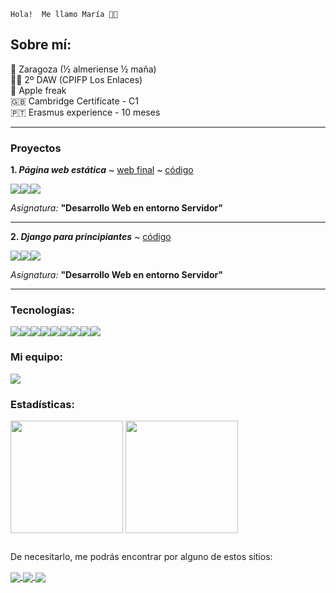 ~~~
Hola!  Me llamo María 👋🏻    
~~~

## Sobre mí:

 📍 Zaragoza (½ almeriense ½ maña)  
 👩‍💻 2º DAW (CPIFP Los Enlaces)  
  Apple freak  
 🇬🇧 Cambridge Certificate - C1   
 🇵🇹 Erasmus experience - 10 meses

---


### Proyectos

**1. _Página web estática_** ~ [web final](https://mariaestmag.github.io/hugo-first) ~ [código](https://github.com/mariaestmag/hugo-first)
<div><img src="https://img.shields.io/badge/Python-3776AB?style=for-the-badge&logo=python&logoColor=white" /><img src="https://img.shields.io/badge/HTML5-E34F26?style=for-the-badge&logo=html5&logoColor=white" /><img src="https://img.shields.io/badge/Markdown-000000?style=for-the-badge&logo=markdown&logoColor=white" /></div> 

_Asignatura:_ **"Desarrollo Web en entorno Servidor"**    

---

**2. _Django para principiantes_** ~ [código](https://github.com/mariaestmag/libreria-musical)
<div><img src="https://img.shields.io/badge/Python-3776AB?style=for-the-badge&logo=python&logoColor=white" /><img src="https://img.shields.io/badge/Bootstrap-563D7C?style=for-the-badge&logo=bootstrap&logoColor=white" /><img src="https://img.shields.io/badge/Django-092E20?style=for-the-badge&logo=django&logoColor=white" /></div>

_Asignatura:_ **"Desarrollo Web en entorno Servidor"**    

---

### Tecnologías: 

<div><img src="https://img.shields.io/badge/JavaScript-F7DF1E?style=for-the-badge&logo=javascript&logoColor=black" /><img src="https://img.shields.io/badge/HTML5-E34F26?style=for-the-badge&logo=html5&logoColor=white" /><img src="https://img.shields.io/badge/CSS3-1572B6?style=for-the-badge&logo=css3&logoColor=white" /><img src="https://img.shields.io/badge/Python-14354C?style=for-the-badge&logo=python&logoColor=white" /><img src="https://img.shields.io/badge/Markdown-000000?style=for-the-badge&logo=markdown&logoColor=white" /><img src="https://img.shields.io/badge/Java-ED8B00?style=for-the-badge&logo=java&logoColor=white" /><img src="https://img.shields.io/badge/Bootstrap-563D7C?style=for-the-badge&logo=bootstrap&logoColor=white" /><img src="https://img.shields.io/badge/Django-092E20?style=for-the-badge&logo=django&logoColor=white" /><img src="https://img.shields.io/badge/MySQL-00000F?style=for-the-badge&logo=mysql&logoColor=white" /></div>

### Mi equipo:
<div><img src="https://img.shields.io/badge/Apple-MacBook_Pro_Mid2012_(MD101)-999999?style=for-the-badge&logo=apple&logoColor=white" /></div>

### Estadísticas:

<div>
  <img height= "180em" align="center" src="https://github-readme-stats.vercel.app/api?username=mariaestmag&show_icons=true&theme=swift" /> 
  <img height= "180em" align="center" src="https://github-readme-stats.vercel.app/api/top-langs/?username=mariaestmag&layout=compact&theme=swift" />
</div>

##

De necesitarlo, me podrás encontrar por alguno de estos sitios:

<div>
  <a href="maria.est.mag@gmail.com" target="_blank">
  <img align="center" src="https://img.shields.io/badge/Gmail-D14836?style=for-the-badge&logo=gmail&logoColor=white" />
  </a>
  <a href="www.linkedin.com/in/maria-est-mag" target="_blank">
  <img align="center" src="https://img.shields.io/badge/LinkedIn-0077B5?style=for-the-badge&logo=linkedin&logoColor=white" />
  </a>
  <a href="https://open.spotify.com/user/dqagbquoby1ouxxnoagw9kqp1?si=2df7c82a8f384408" target="_blank">
  <img align="center" src="https://img.shields.io/badge/Spotify-1ED760?&style=for-the-badge&logo=spotify&logoColor=white" />
  </a>
</div>
